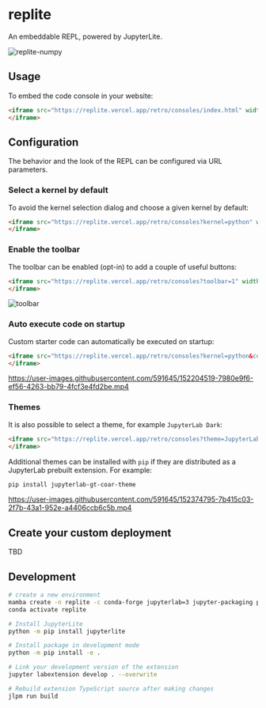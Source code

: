 # replite

An embeddable REPL, powered by JupyterLite.

![replite-numpy](https://user-images.githubusercontent.com/591645/151983925-6e5dcc1e-b9be-4f1a-91bc-330579103e78.png)

## Usage

To embed the code console in your website:

```html
<iframe src="https://replite.vercel.app/retro/consoles/index.html" width="100%" height="100%">
</iframe>
```

## Configuration

The behavior and the look of the REPL can be configured via URL parameters.

### Select a kernel by default

To avoid the kernel selection dialog and choose a given kernel by default:

```html
<iframe src="https://replite.vercel.app/retro/consoles?kernel=python" width="100%" height="100%">
</iframe>
```

### Enable the toolbar

The toolbar can be enabled (opt-in) to add a couple of useful buttons:

```html
<iframe src="https://replite.vercel.app/retro/consoles?toolbar=1" width="100%" height="100%">
</iframe>
```

![toolbar](https://user-images.githubusercontent.com/591645/152152632-af6b7020-1dc4-450b-b9c8-1d320e6fd5a5.png)

### Auto execute code on startup

Custom starter code can automatically be executed on startup:

```html
<iframe src="https://replite.vercel.app/retro/consoles?kernel=python&code=import numpy as np" width="100%" height="100%">
</iframe>
```

https://user-images.githubusercontent.com/591645/152204519-7980e9f6-ef56-4263-bb79-4fcf3e4fd2be.mp4

### Themes

It is also possible to select a theme, for example `JupyterLab Dark`:

```html
<iframe src="https://replite.vercel.app/retro/consoles?theme=JupyterLab Dark" width="100%" height="100%">
</iframe>
```

Additional themes can be installed with `pip` if they are distributed as a JupyterLab prebuilt extension. For example:

```bash
pip install jupyterlab-gt-coar-theme
```

https://user-images.githubusercontent.com/591645/152374795-7b415c03-2f7b-43a1-952e-a4406ccb6c5b.mp4

## Create your custom deployment

TBD

## Development

```bash
# create a new environment
mamba create -n replite -c conda-forge jupyterlab=3 jupyter-packaging python nodejs -y
conda activate replite

# Install JupyterLite
python -m pip install jupyterlite

# Install package in development mode
python -m pip install -e .

# Link your development version of the extension
jupyter labextension develop . --overwrite

# Rebuild extension TypeScript source after making changes
jlpm run build
```